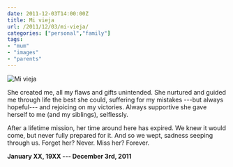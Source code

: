 ```yaml
---
date: 2011-12-03T14:00:00Z
title: Mi vieja
url: /2011/12/03/mi-vieja/
categories: ["personal","family"]
tags:
- "mum"
- "images"
- "parents"
---
```

![Mi vieja](/resources/2011-12-03-mi-vieja.jpg#full "Mi vieja")

She created me, all my flaws and gifts unintended. She nurtured and guided me through life the best she could, suffering for my mistakes ---but always hopeful--- and rejoicing on my victories. Always supportive she gave herself to me (and my siblings), selflessly.

After a lifetime mission, her time around here has expired. We knew it would come, but never fully prepared for it. And so we wept, sadness seeping through us. Forget her? Never. Miss her? Forever.

**January XX, 19XX --- December 3rd, 2011**
